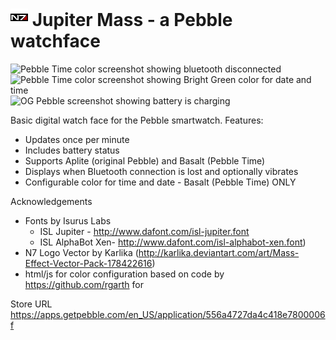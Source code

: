 # ![](resources/images/n7_logo_icon_c_pebble_mono~color.png) Jupiter Mass - a Pebble watchface

<img src="https://raw.githubusercontent.com/clach04/watchface_JupiterMass/master/screenshots/basalt_no_bluetooth.png" alt="Pebble Time color screenshot showing bluetooth disconnected"> 
<img src="https://raw.githubusercontent.com/clach04/watchface_JupiterMass/master/screenshots/basalt_brightgreen.png" alt="Pebble Time color screenshot showing Bright Green color for date and time"> 
<img src="https://raw.githubusercontent.com/clach04/watchface_JupiterMass/master/screenshots/bw_aplite_charging.png" alt="OG Pebble screenshot showing battery is charging"> 


Basic digital watch face for the Pebble smartwatch. Features:
  * Updates once per minute
  * Includes battery status
  * Supports Aplite (original Pebble) and Basalt (Pebble Time)
  * Displays when Bluetooth connection is lost and optionally vibrates
  * Configurable color for time and date - Basalt (Pebble Time) ONLY

Acknowledgements

  * Fonts by Isurus Labs
      * ISL Jupiter - http://www.dafont.com/isl-jupiter.font
      * ISL AlphaBot Xen- http://www.dafont.com/isl-alphabot-xen.font)
  * N7 Logo Vector by Karlika (http://karlika.deviantart.com/art/Mass-Effect-Vector-Pack-178422616)
  * html/js for color configuration based on code by https://github.com/rgarth for 

Store URL https://apps.getpebble.com/en_US/application/556a4727da4c418e7800006f
